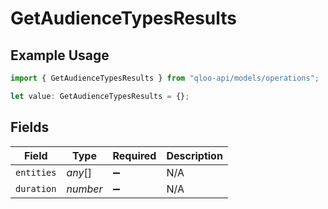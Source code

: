 # GetAudienceTypesResults

## Example Usage

```typescript
import { GetAudienceTypesResults } from "qloo-api/models/operations";

let value: GetAudienceTypesResults = {};
```

## Fields

| Field              | Type               | Required           | Description        |
| ------------------ | ------------------ | ------------------ | ------------------ |
| `entities`         | *any*[]            | :heavy_minus_sign: | N/A                |
| `duration`         | *number*           | :heavy_minus_sign: | N/A                |
